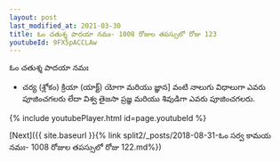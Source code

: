 ```yaml
---
layout: post
last_modified_at: 2021-03-30
title: ఓం చతుశ్శ పాదయా నమః- 1008 రోజుల తపస్సులో రోజు 123
youtubeId: 9FX5pACCLAw
---
```

 
 
 ఓం చతుశ్శ పాదయా నమః  
 
 -  చర్య (శ్లోకం) క్రియా (యాక్ట్) యోగా మరియు జ్ఞాన] వంటి నాలుగు విధాలుగా ఎవరు పూజించగలరు లేదా విశ్వ తైజసా ప్రజ్ఞ మరియు శివుడిగా ఎవరు పూజించగలరు. 
 
  
 
  
 
 
 
 
 
 


{% include youtubePlayer.html id=page.youtubeId %}
 
[Next]({{ site.baseurl }}{% link  split2/_posts/2018-08-31-ఓం సర్వ కామయ నమః- 1008 రోజుల తపస్సులో రోజు 122.md%})
 

